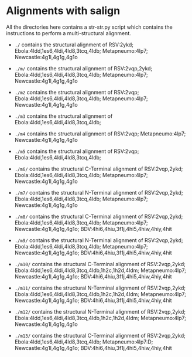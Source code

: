 # Alignments with salign
All the directories here contains a str-str.py script which contains the 
instructions to perform a multi-structural alignment.

 + `./` contains the structural alignment of RSV:2ykd; Ebola:4ldd,1es6,4ldi,4ld8,3tcq,4ldb; Metapneumo:4lp7; Newcastle:4g1l,4g1g,4g1o

 + `./m/` contains the structural alignment of RSV:2vqp,2ykd; Ebola:4ldd,1es6,4ldi,4ld8,3tcq,4ldb; Metapneumo:4lp7; Newcastle:4g1l,4g1g,4g1o

 + `./m2` contains the structural alignment of RSV:2vqp; Ebola:4ldd,1es6,4ldi,4ld8,3tcq,4ldb; Metapneumo:4lp7; Newcastle:4g1l,4g1g,4g1o

 + `./m3` contains the structural alignment of Ebola:4ldd,1es6,4ldi,4ld8,3tcq,4ldb; 
 
 + `./m4` contains the structural alignment of RSV:2vqp; Metapneumo:4lp7; Newcastle:4g1l,4g1g,4g1o

 + `./m5` contains the structural alignment of RSV:2vqp; Ebola:4ldd,1es6,4ldi,4ld8,3tcq,4ldb; 

 + `./m6/` contains the structural C-Terminal alignment of RSV:2vqp,2ykd; Ebola:4ldd,1es6,4ldi,4ld8,3tcq,4ldb; Metapneumo:4lp7; Newcastle:4g1l,4g1g,4g1o

 + `./m7/` contains the structural N-Terminal alignment of RSV:2vqp,2ykd; Ebola:4ldd,1es6,4ldi,4ld8,3tcq,4ldb; Metapneumo:4lp7; Newcastle:4g1l,4g1g,4g1o

 + `./m8/` contains the structural C-Terminal alignment of RSV:2vqp,2ykd; Ebola:4ldd,1es6,4ldi,4ld8,3tcq,4ldb; Metapneumo:4lp7; Newcastle:4g1l,4g1g,4g1o; BDV:4hi6,4hiu,3f1j,4hi5,4hiw,4hiy,4hit

 + `./m9/` contains the structural N-Terminal alignment of RSV:2vqp,2ykd; Ebola:4ldd,1es6,4ldi,4ld8,3tcq,4ldb; Metapneumo:4lp7; Newcastle:4g1l,4g1g,4g1o; BDV:4hi6,4hiu,3f1j,4hi5,4hiw,4hiy,4hit

 + `./m10/` contains the structural C-Terminal alignment of RSV:2vqp,2ykd; Ebola:4ldd,1es6,4ldi,4ld8,3tcq,4ldb,1h2c,1h2d,4ldm; Metapneumo:4lp7; Newcastle:4g1l,4g1g,4g1o; BDV:4hi6,4hiu,3f1j,4hi5,4hiw,4hiy,4hit

 + `./m11/` contains the structural N-Terminal alignment of RSV:2vqp,2ykd; Ebola:4ldd,1es6,4ldi,4ld8,3tcq,4ldb,1h2c,1h2d,4ldm; Metapneumo:4lp7; Newcastle:4g1l,4g1g,4g1o; BDV:4hi6,4hiu,3f1j,4hi5,4hiw,4hiy,4hit

 + `./m12/` contains the structural N-Terminal alignment of RSV:2vqp,2ykd; Ebola:4ldd,1es6,4ldi,4ld8,3tcq,4ldb,1h2c,1h2d,4ldm; Metapneumo:4lp7; Newcastle:4g1l,4g1g,4g1o

 + `./m13/` contains the structural C-Terminal alignment of RSV:2vqp,2ykd; Ebola:4ldd,1es6,4ldi,4ld8,3tcq,4ldb; Metapneumo:4lp7:D; Newcastle:4g1l,4g1g,4g1o; BDV:4hi6,4hiu,3f1j,4hi5,4hiw,4hiy,4hit
